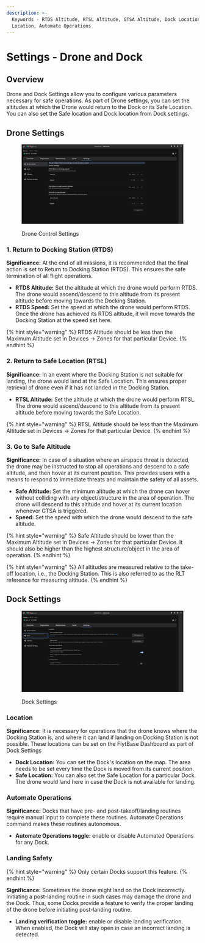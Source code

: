 ```yaml
---
description: >-
  Keywords - RTDS Altitude, RTSL Altitude, GTSA Altitude, Dock Location, Safe
  Location, Automate Operations
---
```


# Settings - Drone and Dock

## Overview

Drone and Dock Settings allow you to configure various parameters necessary for safe operations. As part of Drone settings, you can set the altitudes at which the Drone would return to the Dock or its Safe Location. You can also set the Safe location and Dock location from Dock settings.&#x20;

## Drone Settings

<figure><img src="../../../.gitbook/assets/image (591).png" alt=""><figcaption><p>Drone Control Settings</p></figcaption></figure>

### 1. Return to Docking Station (RTDS)

**Significance:** At the end of all missions, it is recommended that the final action is set to Return to Docking Station (RTDS). This ensures the safe termination of all flight operations.

* **RTDS Altitude:** Set the altitude at which the drone would perform RTDS. The drone would ascend/descend to this altitude from its present altitude before moving towards the Docking Station.
* **RTDS Speed:** Set the speed at which the drone would perform RTDS. Once the drone has achieved its RTDS altitude, it will move towards the Docking Station at the speed set here.

{% hint style="warning" %}
RTDS Altitude should be less than the Maximum Altitude set in Devices -> Zones for that particular Device.&#x20;
{% endhint %}

### 2. Return to Safe Location (RTSL)

**Significance:** In an event where the Docking Station is not suitable for landing, the drone would land at the Safe Location. This ensures proper retrieval of drone even if it has not landed in the Docking Station.&#x20;

* **RTSL Altitude:** Set the altitude at which the drone would perform RTSL. The drone would ascend/descend to this altitude from its present altitude before moving towards the Safe Location.

{% hint style="warning" %}
RTSL Altitude should be less than the Maximum Altitude set in Devices -> Zones for that particular Device.&#x20;
{% endhint %}

### 3. Go to Safe Altitude

**Significance:** In case of a situation where an airspace threat is detected, the drone may be instructed to stop all operations and descend to a safe altitude, and then hover at its current position. This provides users with a means to respond to immediate threats and maintain the safety of all assets.

* **Safe Altitude:** Set the minimum altitude at which the drone can hover without colliding with any object/structure in the area of operation. The drone will descend to this altitude and hover at its current location whenever GTSA is triggered.&#x20;
* **Speed:** Set the speed with which the drone would descend to the safe altitude.

{% hint style="warning" %}
Safe Altitude should be lower than the Maximum Altitude set in Devices -> Zones for that particular Device. It should also be higher than the highest structure/object in the area of operation.
{% endhint %}

{% hint style="warning" %}
All altitudes are measured relative to the take-off location, i.e., the Docking Station. This is also referred to as the RLT reference for measuring altitude.
{% endhint %}

## Dock Settings

<figure><img src="../../../.gitbook/assets/image (592).png" alt=""><figcaption><p>Dock Settings</p></figcaption></figure>

### Location

**Significance:** It is necessary for operations that the drone knows where the Docking Station is, and where it can land if landing on Docking Station is not possible. These locations can be set on the FlytBase Dashboard as part of Dock Settings

* **Dock Location:** You can set the Dock's location on the map. The area needs to be set every time the Dock is moved from its current position.
* **Safe Location:** You can also set the Safe Location for a particular Dock. The drone would land here in case the Dock is not available for landing.&#x20;

### Automate Operations

**Significance:** Docks that have pre- and post-takeoff/landing routines require manual input to complete these routines. Automate Operations command makes these routines autonomous.

* **Automate Operations toggle:** enable or disable Automated Operations for any Dock.

### Landing Safety

{% hint style="warning" %}
Only certain Docks support this feature.
{% endhint %}

**Significance:** Sometimes the drone might land on the Dock incorrectly. Initiating a post-landing routine in such cases may damage the drone and the Dock. Thus, some Docks provide a feature to verify the proper landing of the drone before initiating post-landing routine.

* **Landing verification toggle:** enable or disable landing verification. When enabled, the Dock will stay open in case an incorrect landing is detected.

